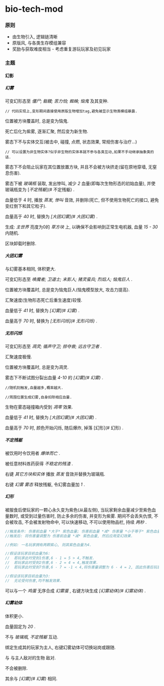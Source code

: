 # bio-tech-mod

### 原则

- 由生物引入, 逻辑链清晰
- 原版风, 与各类生存模组兼容
- 奖励与获取难度相当 - 考虑重复游玩玩家及初见玩家

### 主题

#### 幻影

<!-- 原本写的感觉不是很合适,所以打算拆成两个. -->

##### 幻雾

可变幻形态至 *僵尸; 骷髅; 苦力怕; 蜘蛛; 恼鬼* 及其变种.

`// 代码实现上,变形期间直接使用原版生物增加tag,避免被显示生物类模组暴露.`

位置被方块覆盖时, 总是变为恼鬼.

死亡后化为紫雾, 逐渐汇聚, 然后变为新生物.

雾态下不与实体交互(被击中, 碰撞, 点燃, 状态效果, 常规伤害与治疗...)

`// 可以设置为非生物实体?似乎非生物的实体本就不参与各类互动,如果不手动继承抽象类的话.`

雾态下不会阻止玩家在其位置放置方块, 并且不会被方块挤走(留在原地穿墙, 无窒息伤害).

雾态下被 *玻璃瓶* 装取, 发出惨叫, 减少 *2* 血量(即每次生物形态的初始血量), 并使玻璃瓶变为 [*不定残躯*](# 不定残躯) .

血量低于 4 时, 播放 *蒸发, 惨叫* 音效, 并删除(死亡, 但不使用生物死亡的接口, 避免变红倒下和其它粒子).

血量高于 *40* 时, 替换为 *[大团幻雾](# 大团幻雾)* .

生成: *主世界* 亮度为0的 *草方块* 上, 以确保不会影响到正常生电机器, 血量 *15 - 30* 内随机.

区块卸载时删除.

##### 大团幻雾

与幻雾基本相同, 体积更大.

可变幻形态至 *唤魔者; 卫道士; 末影人; 猪灵蛮兵; 烈焰人; 恼鬼巨人* .

位置被方块覆盖时, 总是变为恼鬼巨人(恼鬼模型放大, 攻击力提高).

汇聚速度(生物形态死亡后重生速度)较慢.

血量低于 *41* 时, 替换为 *[幻雾](# 幻雾)* .

血量高于 *70* 时, 替换为 *[无形闪烁](# 无形闪烁)* .

##### 无形闪烁

可变幻形态至 *凋灵; 循声守卫; 掠夺兽; 远古守卫者* .

汇聚速度极慢.

位置被方块覆盖时, 总是变为凋灵.

雾态下不断试图分裂出血量 *4-10* 的 *[幻雾](# 幻雾)* .

`//随机刻触发,血量越多,概率越大.`

`//周围位置生成幻雾,自身扣除相应血量.`

生物在雾态碰撞箱内受到 *凋零* 效果.

血量低于 *41* 时, 替换为 *[大团幻雾](# 大团幻雾)* .

血量高于 *70* 时, 颜色开始闪烁, 随后爆炸, 掉落 [幻形](# 幻形) .

##### 不定残躯

被饮用时令饮用者 *爆体而亡* .

被任意材料炼药获得 *不稳定的残渣* . <!-- 可能后续配合其它主题有用?  -->

右键 *其它方块和实体* 播放 *蒸发* 音效并替换为玻璃瓶.

右键 *幻雾 雾态* 释放残躯, 令幻雾血量加 *1* .

##### 幻形

被服食后使玩家的一颗心永久变为紫色(从最左侧), 当玩家剩余血量减少至紫色血量数时, 或受到过量伤害时, 防止多余的伤害, 并变形为紫雾. 期间不会丢失仇恨, 不会被攻击, 不会被发射物命中, 可以快速移动, 不可以使用物品栏, 持续 *两秒* .

```java
//触发条件: 伤害前血量 *大于* 紫色血量; 伤害前血量 *减* 伤害量 *小于等于* 紫色血量.
//触发后: 将伤害量调整为 伤害前血量 *减* 紫色血量, 然后应用变幻效果.

//例如: 一名玩家拥有两颗紫心, 则其紫色血量为4.

//假设该玩家目前血量为6:
//	若玩家此时受到1伤害,6 - 1 = 5 > 4,不触发.
//	若玩家此时受到2伤害,6 - 2 = 4 = 4,触发效果.
//	若玩家此时受到7伤害,6 - 7 = -1 < 4,将伤害量调整为 6 - 4 = 2, 因此伤害后玩家血量恰好为 6 - 2 = 4 = 紫色血量,然后触发效果.

//假设该玩家目前血量为3:
//	无论受何伤害,均不触发效果.
```

可以与一个 *鸡蛋* 无序合成 *幻雾蛋* , 右键方块生成 *[幻雾幼体](# 幻雾幼体)* .

##### 幻雾幼体

体积更小.

血量固定为 *20* .

不与 *玻璃瓶, 不定残躯* 互动.

绑定生成其的玩家为主人, 右键幻雾幼体可切换站岗或跟随.

与 与主人敌对的生物 敌对.

不会被删除.

其余与 *[幻雾](# 幻雾)* 相同.